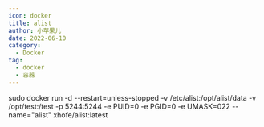 ```yaml
---
icon: docker
title: alist
author: 小苹果儿
date: 2022-06-10
category:
  - Docker
tag:
  - docker
  - 容器
---
```




sudo docker run -d --restart=unless-stopped -v /etc/alist:/opt/alist/data -v /opt/test:/test -p 5244:5244 -e PUID=0 -e PGID=0 -e UMASK=022 --name="alist" xhofe/alist:latest


